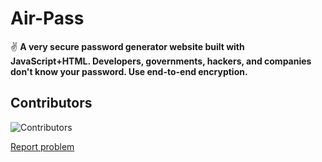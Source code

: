 # Air-Pass

✌ __A very secure password generator website built with JavaScript+HTML. Developers, governments, hackers, and companies don't know your password. Use end-to-end encryption.__

## Contributors

![Contributors](https://opencollective.com/Air-Pass/contributors.svg?width=890&button=false)

[Report problem](mailto:devhuang000@outlook.com) 
